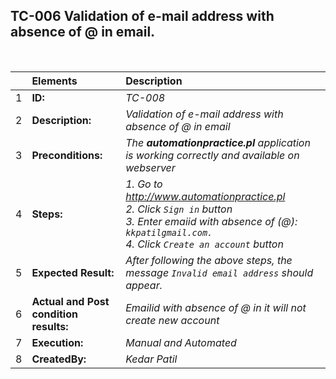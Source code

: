 ## TC-006 Validation of e-mail address with absence of @ in email. 

<br>

|     | Elements             | Description                                                                                                                           |
| :-- | :------------------- | :------------------------------------------------------------------------------------------------------------------------------------ |
| 1   | **ID:**              | _TC-008_                                                                                                                              |
| 2   | **Description:**     | _Validation of e-mail address with absence of @ in  email_                                                                                            |
| 3   | **Preconditions:**   | _The **automationpractice.pl** application is working correctly and available on webserver_                                                         |
| 4   | **Steps:**           | _1. Go to http://www.automationpractice.pl <br> 2. Click `Sign in` button <br> 3. Enter emaiid with absence of (@):  `kkpatilgmail.com.` <br> 4. Click `Create an account` button_                   |
| 5   | **Expected Result:** | _After following the above steps, the message `Invalid email address` should appear._ |
| 6   | **Actual and Post condition results:** | _Emailid with absence of @ in it will not create new account_                                                                  |
| 7   | **Execution:**       | _Manual and Automated_                                                                                                                |
| 8   | **CreatedBy:**       |_Kedar Patil_                                                                                                                   |